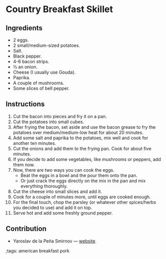# Country Breakfast Skillet

## Ingredients

- 2 eggs.
- 2 small/medium-sized potatoes.
- Salt.
- Black pepper.
- 4-6 bacon strips.
- ½ an onion.
- Cheese (I usually use Gouda).
- Paprika.
- A couple of mushrooms.
- Some slices of bell pepper.

## Instructions

1. Cut the bacon into pieces and fry it on a pan.
2. Cut the potatoes into small cubes.
3. After frying the bacon, set aside and use the bacon grease to fry the
   potatoes over medium/medium-low heat for about 20 minutes.
4. Add some salt and paprika to the potatoes, mix well and cook for another ten
   minutes.
5. Cut the onions and add them to the frying pan. Cook for about five minutes.
6. If you decide to add some vegetables, like mushrooms or peppers, add them
   now.
7. Now, there are two ways you can cook the eggs.
    - Beat the eggs in a bowl and the pour them onto the pan.
    - Or just crack the eggs directly on the mix in the pan and mix everything
      thoroughly.
8. Cut the cheese into small slices and add it.
9. Cook for a couple of minutes more, until eggs are cooked enough.
10. For the final touch, chop the parsley (or whatever other spices/herbs you
   decided to use) and add it on top.
11. Serve hot and add some freshly ground pepper.

## Contribution

- Yaroslav de la Peña Smirnov — [website](https://www.yaroslavps.com/).

;tags: american breakfast pork
